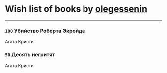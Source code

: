 # Wish list of books by [olegessenin](http://vk.com/id3901448)
---

### `100` Убийство Роберта Экройда
Агата Кристи

### `50` Десять негритят
Агата Кристи

